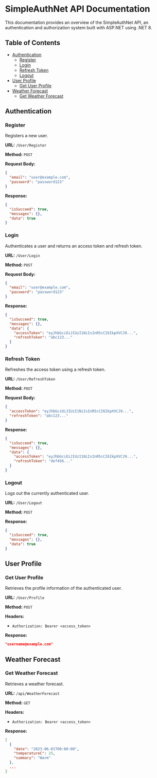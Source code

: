 # SimpleAuthNet API Documentation

This documentation provides an overview of the SimpleAuthNet API, an authentication and authorization system built with ASP.NET using .NET 8.

## Table of Contents
- [Authentication](#authentication)
  - [Register](#register)
  - [Login](#login)
  - [Refresh Token](#refresh-token)
  - [Logout](#logout)
- [User Profile](#user-profile)
  - [Get User Profile](#get-user-profile)
- [Weather Forecast](#weather-forecast)
  - [Get Weather Forecast](#get-weather-forecast)

## Authentication

### Register

Registers a new user.

**URL:** `/User/Register`

**Method:** `POST`

**Request Body:**
```json
{
  "email": "user@example.com",
  "password": "password123"
}
```

**Response:**
```json
{
  "isSucceed": true,
  "messages": {},
  "data": true
}
```

### Login

Authenticates a user and returns an access token and refresh token.

**URL:** `/User/Login`

**Method:** `POST`

**Request Body:**
```json
{
  "email": "user@example.com",
  "password": "password123"
}
```

**Response:**
```json
{
  "isSucceed": true,
  "messages": {},
  "data": {
    "accessToken": "eyJhbGciOiJIUzI1NiIsInR5cCI6IkpXVCJ9...",
    "refreshToken": "abc123..."
  }
}
```

### Refresh Token

Refreshes the access token using a refresh token.

**URL:** `/User/RefreshToken`

**Method:** `POST`

**Request Body:**
```json
{
  "accessToken": "eyJhbGciOiJIUzI1NiIsInR5cCI6IkpXVCJ9...",
  "refreshToken": "abc123..."
}
```

**Response:**
```json
{
  "isSucceed": true,
  "messages": {},
  "data": {
    "accessToken": "eyJhbGciOiJIUzI1NiIsInR5cCI6IkpXVCJ9...",
    "refreshToken": "def456..."
  }
}
```

### Logout

Logs out the currently authenticated user.

**URL:** `/User/Logout`

**Method:** `POST`

**Response:**
```json
{
  "isSucceed": true,
  "messages": {},
  "data": true
}
```

## User Profile

### Get User Profile

Retrieves the profile information of the authenticated user.

**URL:** `/User/Profile`

**Method:** `POST`

**Headers:**
- `Authorization: Bearer <access_token>`

**Response:**
```json
"username@example.com"
```

## Weather Forecast

### Get Weather Forecast

Retrieves a weather forecast.

**URL:** `/api/WeatherForecast`

**Method:** `GET`

**Headers:**
- `Authorization: Bearer <access_token>`

**Response:**
```json
[
  {
    "date": "2023-06-01T00:00:00",
    "temperatureC": 25,
    "summary": "Warm"
  },
  ...
]
```

